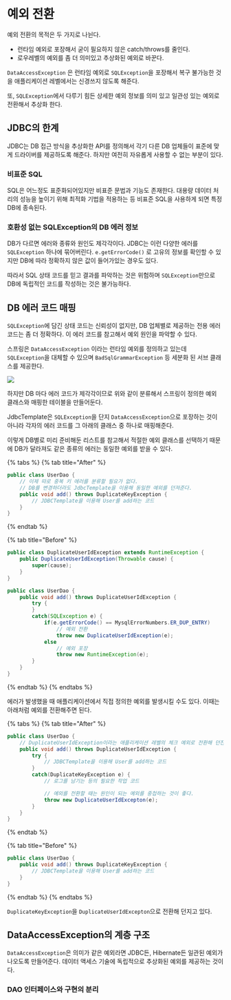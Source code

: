 # 예외 전환

예외 전환의 목적은 두 가지로 나뉜다.

* 런타임 예외로 포장해서 굳이 필요하지 않은 catch/throws를 줄인다.
* 로우레벨의 예외를 좀 더 의미있고 추상화된 예외로 바꾼다.

`DataAccessException` 은 런타임 예외로 `SQLException`을 포장해서 복구 불가능한 것을 애플리케이션 레벨에서는 신경쓰지 않도록 해준다.

또, `SQLException`에서 다루기 힘든 상세한 예외 정보를 의미 있고 일관성 있는 예외로 전환해서 추상화 한다.

## JDBC의 한계

JDBC는 DB 접근 방식을 추상화한 API를 정의해서 각기 다른 DB 업체들이 표준에 맞게 드라이버를 제공하도록 해준다. 하지만 여전히 자유롭게 사용할 수 없는 부분이 있다.

### 비표준 SQL

SQL은 어느정도 표준화되어있지만 비표준 문법과 기능도 존재한다. 대용량 데이터 처리의 성능을 높이기 위해 최적화 기법을 적용하는 등 비표준 SQL을 사용하게 되면 특정 DB에 종속된다.

### 호환성 없는 SQLException의 DB 에러 정보

DB가 다르면 에러와 종류와 원인도 제각각이다. JDBC는 이런 다양한 에러를 `SQLException` 하나에 묶어버린다. `e.getErrorCode()` 로 고유의 정보를 확인할 수 있지만 DB에 따라 정확하지 않은 값이 들어가있는 경우도 있다.

따라서 SQL 상태 코드를 믿고 결과를 파악하는 것은 위험하며 `SQLException`만으로 DB에 독립적인 코드를 작성하는 것은 불가능하다.

## DB 에러 코드 매핑

`SQLException`에 담긴 상태 코드는 신뢰성이 없지만, DB 업체별로 제공하는 전용 에러코드는 좀 더 정확하다. 이 에러 코드를 참고해서 예외 원인을 파악할 수 있다.

스프링은 `DataAccessException` 이라는 런타임 예외를 정의하고 있는데 `SQLException`을 대체할 수 있으며 `BadSqlGrammarException` 등 세분화 된 서브 클래스를 제공한다.

![](../../.gitbook/assets/20200204111558.png)

하지만 DB 마다 에러 코드가 제각각이므로 위와 같이 분류해서 스프링이 정의한 예외 클래스와 매핑한 테이블을 만들어둔다.

JdbcTemplate은 `SQLException`을 단지 `DataAccessException`으로 포장하는 것이 아니라 각자의 에러 코드를 그 아래의 클래스 중 하나로 매핑해준다.

이렇게 DB별로 미리 준비해둔 리스트를 참고해서 적절한 예외 클래스를 선택하기 때문에 DB가 달라져도 같은 종류의 에러는 동일한 예외를 받을 수 있다.

{% tabs %}
{% tab title="After" %}
```java
public class UserDao {
    // 이제 따로 중복 키 에러를 분류할 필요가 없다.
    // DB를 변경하더라도 JdbcTemplate을 이용해 동일한 예외를 던져준다.
    public void add() throws DuplicateKeyException {
        // JDBCTemplate을 이용해 User를 add하는 코드
    }
}
```
{% endtab %}

{% tab title="Before" %}
```java
public class DuplicateUserIdException extends RuntimeException {
    public DuplicateUserIdException(Throwable cause) {
        super(cause);
    }
}

public class UserDao {
    public void add() throws DuplicateUserIdException {
        try {
        }
        catch(SQLException e) {
            if(e.getErrorCode() == MysqlErrorNumbers.ER_DUP_ENTRY)
                // 예외 전환
                throw new DuplicateUserIdException(e);
            else
                // 예외 포장
                throw new RuntimeException(e);
        }
    }
}
```
{% endtab %}
{% endtabs %}

에러가 발생했을 때 애플리케이션에서 직접 정의한 예외를 발생시킬 수도 있다. 이때는 아래처럼 예외를 전환해주면 된다.

{% tabs %}
{% tab title="After" %}
```java
public class UserDao {
    // DuplicateUserIdException이라는 애플리케이션 레벨의 체크 예외로 전환해 던진다.
    public void add() throws DuplicateUserIdException {
        try {
            // JDBCTemplate을 이용해 User를 add하는 코드
        }
        catch(DuplicateKeyException e) {
            // 로그를 남기는 등의 필요한 작업 코드

            // 예외를 전환할 때는 원인이 되는 예외를 중첩하는 것이 좋다.
            throw new DuplicateUserIdExcepton(e);
        }
    }
}
```
{% endtab %}

{% tab title="Before" %}
```java
public class UserDao {
    public void add() throws DuplicateKeyException {
        // JDBCTemplate을 이용해 User를 add하는 코드
    }
}
```
{% endtab %}
{% endtabs %}

`DuplicateKeyException`을 `DuplicateUserIdExcepton`으로 전환해 던지고 있다.

## DataAccessException의 계층 구조

`DataAccessException`은 의미가 같은 예외라면 JDBC든, Hibernate든 일관된 예외가 나오도록 만들어준다. 데이터 액세스 기술에 독립적으로 추상화된 예외를 제공하는 것이다.

### DAO 인터페이스와 구현의 분리

